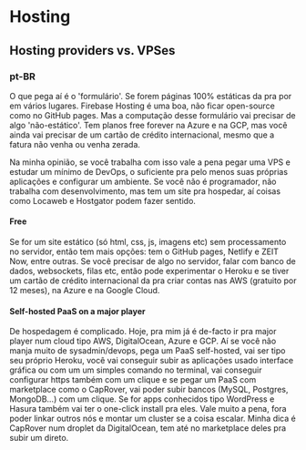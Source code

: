 # Hosting

## Hosting providers vs. VPSes

### pt-BR

O que pega aí é o 'formulário'.
Se forem páginas 100% estáticas da pra por em vários lugares. Firebase Hosting é uma boa, não ficar open-source como no GitHub pages.
Mas a computação desse formulário vai precisar de algo 'não-estático'. Tem planos free forever na Azure e na GCP, mas você ainda vai precisar de um cartão de crédito internacional, mesmo que a fatura não venha ou venha zerada.

Na minha opinião, se você trabalha com isso vale a pena pegar uma VPS e estudar um mínimo de DevOps, o suficiente pra pelo menos suas próprias aplicações e configurar um ambiente. Se você não é programador, não trabalha com desenvolvimento, mas tem um site pra hospedar, aí coisas como Locaweb e Hostgator podem fazer sentido.

#### Free

Se for um site estático (só html, css, js, imagens etc) sem processamento no servidor, então tem mais opções: tem o GitHub pages, Netlify e ZEIT Now, entre outras. Se você precisar de algo no servidor, falar com banco de dados, websockets, filas etc, então pode experimentar o Heroku e se tiver um cartão de crédito internacional da pra criar contas nas AWS (gratuito por 12 meses), na Azure e na Google Cloud.

#### Self-hosted PaaS on a major player

De hospedagem é complicado. Hoje, pra mim já é de-facto ir pra major player num cloud tipo AWS, DigitalOcean, Azure e GCP. Aí se você não manja muito de sysadmin/devops, pega um PaaS self-hosted, vai ser tipo seu próprio Heroku, você vai conseguir subir as aplicações usado interface gráfica ou com um um simples comando no terminal, vai conseguir configurar https também com um clique e se pegar um PaaS com marketplace como o CapRover, vai poder subir bancos (MySQL, Postgres, MongoDB...) com um clique. Se for apps conhecidos tipo WordPress e Hasura também vai ter o one-click install pra eles. Vale muito a pena, fora poder linkar outros nós e montar um cluster se a coisa escalar.
Minha dica é CapRover num droplet da DigitalOcean, tem até no marketplace deles pra subir um direto.
